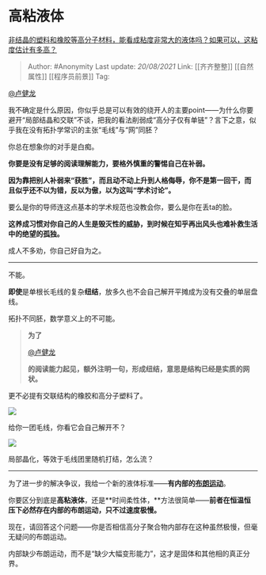 # 高粘液体
[非结晶的塑料和橡胶等高分子材料，能看成粘度非常大的液体吗？如果可以，这粘度估计有多高？](https://www.zhihu.com/question/464537692/answer/2067176339)

> Author: #Anonymity
> Last update: *20/08/2021*
> Link: [[齐齐整整]] [[自然属性]] [[程序员前景]]
> Tag:

[@卢健龙](https://www.zhihu.com/people/debab8157532db76e9c0a7020f2a3eb8)

我不确定是什么原因，你似乎总是可以有效的绕开人的主要point——为什么你要避开“局部结晶和交联”不谈，把我的看法削弱成“高分子仅有单链”？言下之意，似乎我在没有拓扑学常识的主张“毛线”与“网”同胚？

你总在想象你的对手是白痴。

**你要是没有足够的阅读理解能力，要格外慎重的警惕自己在补弱。**

**因为靠把别人补弱来“获胜”，而且动不动上升到人格侮辱，你不是第一回干，而且似乎还不以为错，反以为傲，以为这叫“学术讨论”。**

要么是你的导师连这点基本的学术规范也没教会你，要么是你在丢ta的脸。

**这养成习惯对你自己的人生是毁灭性的威胁，到时候在知乎再出风头也难补救生活中的绝望的孤独。**

成人不多劝，你自己好自为之。

---

不能。

**即使**是单根长毛线的复杂**纽结**，放多久也不会自己解开平摊成为没有交叠的单层盘线。

拓扑不同胚，数学意义上的不可能。

> **为了**
>
> [@卢健龙](https://www.zhihu.com/people/debab8157532db76e9c0a7020f2a3eb8)
>
>  **的阅读能力起见，额外注明一句，形成纽结，意思是结构已经是实质的网状。**

更不必提有交联结构的橡胶和高分子塑料了。

![](https://pic1.zhimg.com/50/v2-bcc70dbb3098dacf59d6488867dc786c_720w.jpg?source=1940ef5c)

给你一团毛线，你看它会自己解开不？

![](https://pic2.zhimg.com/50/v2-30b674c4f9b43fcf5d80daf4f24f27d4_720w.jpg?source=1940ef5c)

局部晶化，等效于毛线团里随机打结，怎么流？

---

为了进一步的解决争议，我给一个新的液体标准——**有内部的[布朗运动](https://www.zhihu.com/search?q=%E5%B8%83%E6%9C%97%E8%BF%90%E5%8A%A8&search_source=Entity&hybrid_search_source=Entity&hybrid_search_extra=%7B%22sourceType%22%3A%22answer%22%2C%22sourceId%22%3A2067176339%7D)**。

你要区分到底是**高粘液体**，还是**时间柔性体，**方法很简单——**前者在恒温恒压下必然存在内部的布朗运动，只不过速度极慢。**

现在，请回答这个问题——你是否相信高分子聚合物内部存在这种虽然极慢，但毫无疑问的布朗运动。

内部缺少布朗运动，而不是“缺少大幅变形能力”，这才是固体和其他相的真正分界。
